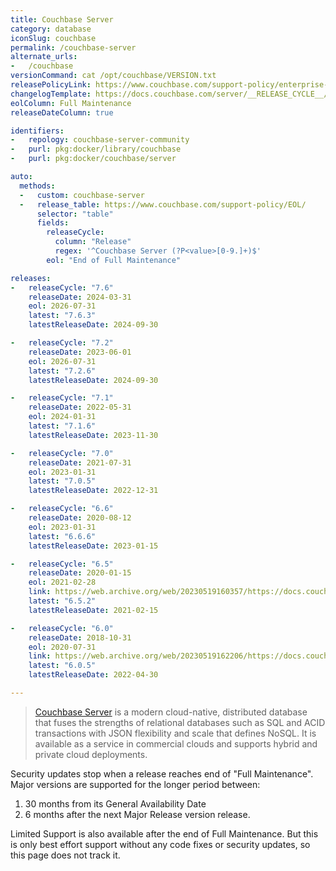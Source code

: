 ```yaml
---
title: Couchbase Server
category: database
iconSlug: couchbase
permalink: /couchbase-server
alternate_urls:
-   /couchbase
versionCommand: cat /opt/couchbase/VERSION.txt
releasePolicyLink: https://www.couchbase.com/support-policy/enterprise-software/
changelogTemplate: https://docs.couchbase.com/server/__RELEASE_CYCLE__/release-notes/relnotes.html
eolColumn: Full Maintenance
releaseDateColumn: true

identifiers:
-   repology: couchbase-server-community
-   purl: pkg:docker/library/couchbase
-   purl: pkg:docker/couchbase/server

auto:
  methods:
  -   custom: couchbase-server
  -   release_table: https://www.couchbase.com/support-policy/EOL/
      selector: "table"
      fields:
        releaseCycle:
          column: "Release"
          regex: '^Couchbase Server (?P<value>[0-9.]+)$'
        eol: "End of Full Maintenance"

releases:
-   releaseCycle: "7.6"
    releaseDate: 2024-03-31
    eol: 2026-07-31
    latest: "7.6.3"
    latestReleaseDate: 2024-09-30

-   releaseCycle: "7.2"
    releaseDate: 2023-06-01
    eol: 2026-07-31
    latest: "7.2.6"
    latestReleaseDate: 2024-09-30

-   releaseCycle: "7.1"
    releaseDate: 2022-05-31
    eol: 2024-01-31
    latest: "7.1.6"
    latestReleaseDate: 2023-11-30

-   releaseCycle: "7.0"
    releaseDate: 2021-07-31
    eol: 2023-01-31
    latest: "7.0.5"
    latestReleaseDate: 2022-12-31

-   releaseCycle: "6.6"
    releaseDate: 2020-08-12
    eol: 2023-01-31
    latest: "6.6.6"
    latestReleaseDate: 2023-01-15

-   releaseCycle: "6.5"
    releaseDate: 2020-01-15
    eol: 2021-02-28
    link: https://web.archive.org/web/20230519160357/https://docs.couchbase.com/server/6.5/release-notes/relnotes.html
    latest: "6.5.2"
    latestReleaseDate: 2021-02-15

-   releaseCycle: "6.0"
    releaseDate: 2018-10-31
    eol: 2020-07-31
    link: https://web.archive.org/web/20230519162206/https://docs.couchbase.com/server/6.0/release-notes/relnotes.html
    latest: "6.0.5"
    latestReleaseDate: 2022-04-30

---
```


> [Couchbase Server](https://www.couchbase.com/products/server) is a modern cloud-native,
> distributed database that fuses the strengths of relational databases such as SQL and ACID
> transactions with JSON flexibility and scale that defines NoSQL. It is available as a service in
> commercial clouds and supports hybrid and private cloud deployments.

Security updates stop when a release reaches end of "Full Maintenance". Major versions are supported
for the longer period between:

1. 30 months from its General Availability Date
2. 6 months after the next Major Release version release.

Limited Support is also available after the end of Full Maintenance. But this is only best effort
support without any code fixes or security updates, so this page does not track it.
